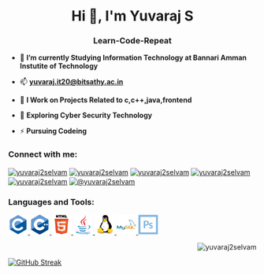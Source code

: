<h1 align="center">Hi 👋, I'm Yuvaraj S</h1>
<h3 align="center">Learn-Code-Repeat</h3>

- 🔭 **I’m currently Studying Information Technology at Bannari Amman Instutite of Technology**

- 📫 **yuvaraj.it20@bitsathy.ac.in**

- 🤝 **I Work on Projects Related to c,c++,java,frontend**

- 🌱 **Exploring Cyber Security Technology**

- ⚡ **Pursuing Codeing**

<h3 align="left">Connect with me:</h3>
<p align="left">
<a href="https://twitter.com/yuvaraj2selvam" target="blank"><img align="center" src="https://raw.githubusercontent.com/rahuldkjain/github-profile-readme-generator/master/src/images/icons/Social/twitter.svg" alt="yuvaraj2selvam" height="30" width="40" /></a>
<a href="https://linkedin.com/in/yuvaraj2selvam" target="blank"><img align="center" src="https://raw.githubusercontent.com/rahuldkjain/github-profile-readme-generator/master/src/images/icons/Social/linked-in-alt.svg" alt="yuvaraj2selvam" height="30" width="40" /></a>
<a href="https://stackoverflow.com/users/yuvaraj2selvam" target="blank"><img align="center" src="https://raw.githubusercontent.com/rahuldkjain/github-profile-readme-generator/master/src/images/icons/Social/stack-overflow.svg" alt="yuvaraj2selvam" height="30" width="40" /></a>
<a href="https://instagram.com/yuvaraj2selvam" target="blank"><img align="center" src="https://raw.githubusercontent.com/rahuldkjain/github-profile-readme-generator/master/src/images/icons/Social/instagram.svg" alt="yuvaraj2selvam" height="30" width="40" /></a>
<a href="https://www.codechef.com/users/yuvaraj2selvam" target="blank"><img align="center" src="https://cdn.jsdelivr.net/npm/simple-icons@3.1.0/icons/codechef.svg" alt="yuvaraj2selvam" height="30" width="40" /></a>
<a href="https://www.leetcode.com/@yuvaraj2selvam" target="blank"><img align="center" src="https://raw.githubusercontent.com/rahuldkjain/github-profile-readme-generator/master/src/images/icons/Social/leet-code.svg" alt="@yuvaraj2selvam" height="30" width="40" /></a>
</p>

<h3 align="left">Languages and Tools:</h3>
<p align="left"> <a href="https://www.cprogramming.com/" target="_blank" rel="noreferrer"> <img src="https://raw.githubusercontent.com/devicons/devicon/master/icons/c/c-original.svg" alt="c" width="40" height="40"/> </a> <a href="https://www.w3schools.com/cpp/" target="_blank" rel="noreferrer"> <img src="https://raw.githubusercontent.com/devicons/devicon/master/icons/cplusplus/cplusplus-original.svg" alt="cplusplus" width="40" height="40"/> </a> <a href="https://www.w3.org/html/" target="_blank" rel="noreferrer"> <img src="https://raw.githubusercontent.com/devicons/devicon/master/icons/html5/html5-original-wordmark.svg" alt="html5" width="40" height="40"/> </a> <a href="https://www.java.com" target="_blank" rel="noreferrer"> <img src="https://raw.githubusercontent.com/devicons/devicon/master/icons/java/java-original.svg" alt="java" width="40" height="40"/> </a> <a href="https://www.linux.org/" target="_blank" rel="noreferrer"> <img src="https://raw.githubusercontent.com/devicons/devicon/master/icons/linux/linux-original.svg" alt="linux" width="40" height="40"/> </a> <a href="https://www.mysql.com/" target="_blank" rel="noreferrer"> <img src="https://raw.githubusercontent.com/devicons/devicon/master/icons/mysql/mysql-original-wordmark.svg" alt="mysql" width="40" height="40"/> </a> <a href="https://www.photoshop.com/en" target="_blank" rel="noreferrer"> <img src="https://raw.githubusercontent.com/devicons/devicon/master/icons/photoshop/photoshop-line.svg" alt="photoshop" width="40" height="40"/> </a> </p>


<p>&nbsp;<img align="right" src="https://github-readme-stats.vercel.app/api?username=yuvaraj2selvam&show_icons=true&locale=en" alt="yuvaraj2selvam" /></p>

[![GitHub Streak](https://streak-stats.demolab.com?user=yuvaraj2selvam&theme=buefy&hide_border=true)](https://git.io/streak-stats)

